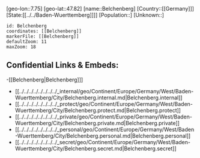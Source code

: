 ﻿---
location: [47.82,7.75]
mapzoom: [7,12] 
mapmarker: city 
type: City
tags:
- geo/City


SpocWebEntityId: 29077
isDeleted: false
confidential: public

---
[geo-lon::7.75]
[geo-lat::47.82]
[name::Belchenberg]
[Country::[[Germany]]]
[State:[[../../Baden-Wuerttemberg]]]]
[Population::]
[Unknown::]


```leaflet
id: Belchenberg
coordinates: [[Belchenberg]]
markerFile: [[Belchenberg]]
defaultZoom: 11 
maxZoom: 18
```


## Confidential Links & Embeds: 
-[[Belchenberg|Belchenberg]]] 
- [[../../../../../../../../_internal/geo/Continent/Europe/Germany/West/Baden-Wuerttemberg/City/Belchenberg.internal.md|Belchenberg.internal]] 
- [[../../../../../../../../_protect/geo/Continent/Europe/Germany/West/Baden-Wuerttemberg/City/Belchenberg.protect.md|Belchenberg.protect]] 
- [[../../../../../../../../_private/geo/Continent/Europe/Germany/West/Baden-Wuerttemberg/City/Belchenberg.private.md|Belchenberg.private]] 
- [[../../../../../../../../_personal/geo/Continent/Europe/Germany/West/Baden-Wuerttemberg/City/Belchenberg.personal.md|Belchenberg.personal]] 
- [[../../../../../../../../_secret/geo/Continent/Europe/Germany/West/Baden-Wuerttemberg/City/Belchenberg.secret.md|Belchenberg.secret]] 
